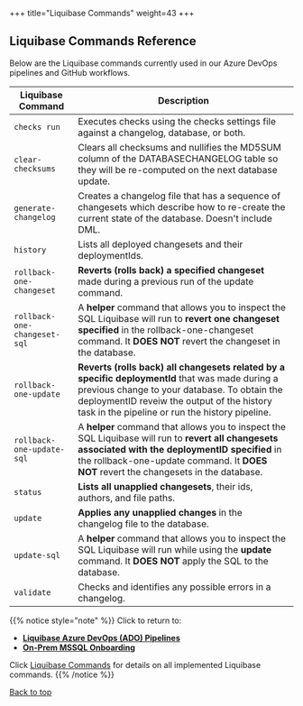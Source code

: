 +++
title="Liquibase Commands"
weight=43
+++

## Liquibase Commands Reference

Below are the Liquibase commands currently used in our Azure DevOps pipelines and GitHub workflows.

| **Liquibase Command**  | **Description**   |
|  ---   |  ---   |
| `checks run` | Executes checks using the checks settings file against a changelog, database, or both. |
| `clear-checksums` | Clears all checksums and nullifies the MD5SUM column of the DATABASECHANGELOG table so they will be re-computed on the next database update. |
| `generate-changelog` | Creates a changelog file that has a sequence of changesets which describe how to re-create the current state of the database. Doesn't include DML. |
| `history` | Lists all deployed changesets and their deploymentIds. |
| `rollback-one-changeset` | **Reverts (rolls back) a specified changeset** made during a previous run of the update command.  |
| `rollback-one-changeset-sql` | A **helper** command that allows you to inspect the SQL Liquibase will run to **revert one changeset specified** in the rollback-one-changeset command. It **DOES NOT** revert the changeset in the database.  |
| `rollback-one-update` | **Reverts (rolls back) all changesets related by a specific deploymentId** that was made during a previous change to your database. To obtain the deploymentID reveiw the output of the history task in the pipeline or run the history pipeline. |
| `rollback-one-update-sql` | A **helper** command that allows you to inspect the SQL Liquibase will run to **revert all changesets associated with the deploymentID specified** in the rollback-one-update command. It **DOES NOT** revert the changesets in the database. |
| `status` | **Lists all unapplied changesets**, their ids, authors, and file paths. |
| `update` | **Applies any unapplied changes** in the changelog file to the database. |
| `update-sql` | A **helper** command that allows you to inspect the SQL Liquibase will run while using the **update** command. It **DOES NOT** apply the SQL to the database. |
| `validate` | Checks and identifies any possible errors in a changelog. |

{{% notice style="note" %}}
Click to return to:
- [**Liquibase Azure DevOps (ADO) Pipelines**](../how-tos/lqb_22_ht_ado_pipelines.html)
- [**On-Prem MSSQL Onboarding**](../how-tos/lqb_21_ht_mssql_onbrding.html)

Click [Liquibase Commands](https://docs.liquibase.com/commands/home.html) for details on all implemented Liquibase commands.
{{% /notice %}}

[Back to top](#liquibase-commands)


 <!-- Reference Links -->
[lqb_cmds]: https://docs.liquibase.com/commands/home.html

